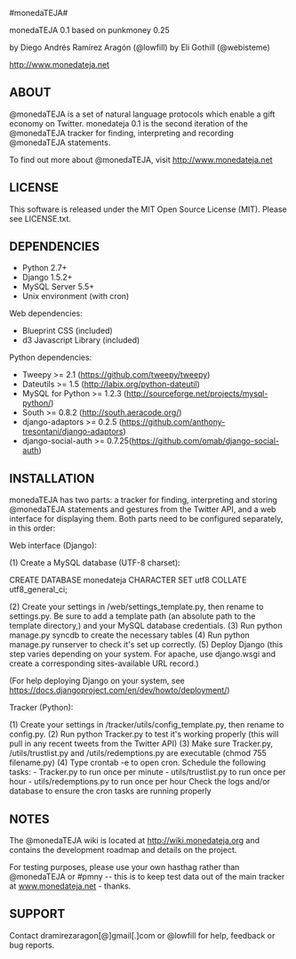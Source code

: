#monedaTEJA#

monedaTEJA 0.1 based on punkmoney 0.25

by Diego Andrés Ramírez Aragón (@lowfill)
by Eli Gothill (@webisteme)

http://www.monedateja.net


ABOUT
-----

@monedaTEJA is a set of natural language protocols which enable a gift economy on Twitter. monedateja 0.1 is the second iteration of the @monedaTEJA tracker for finding, interpreting and recording @monedaTEJA statements.

To find out more about @monedaTEJA, visit http://www.monedateja.net


LICENSE
-------

This software is released under the MIT Open Source License (MIT). Please see LICENSE.txt.


DEPENDENCIES
------------

- Python 2.7+
- Django 1.5.2+
- MySQL Server 5.5+
- Unix environment (with cron)

Web dependencies:

- Blueprint CSS (included)
- d3 Javascript Library (included)

Python dependencies:

- Tweepy >= 2.1 (https://github.com/tweepy/tweepy)
- Dateutils >= 1.5 (http://labix.org/python-dateutil)
- MySQL for Python >= 1.2.3 (http://sourceforge.net/projects/mysql-python/)
- South >= 0.8.2 (http://south.aeracode.org/)
- django-adaptors >= 0.2.5 (https://github.com/anthony-tresontani/django-adaptors)
- django-social-auth >= 0.7.25(https://github.com/omab/django-social-auth)

INSTALLATION
------------

monedaTEJA has two parts: a tracker for finding, interpreting and storing @monedaTEJA statements and gestures from the Twitter API, and a web interface for displaying them. Both parts need to be configured separately, in this order:

Web interface (Django):

(1) Create a MySQL database (UTF-8 charset):

CREATE DATABASE monedateja CHARACTER SET utf8 COLLATE utf8_general_ci;

(2) Create your settings in /web/settings_template.py, then rename to settings.py. Be sure to add a template path (an absolute path to the template directory,) and your MySQL database credentials.
(3) Run python manage.py syncdb to create the necessary tables
(4) Run python manage.py runserver to check it's set up correctly.
(5) Deploy Django (this step varies depending on your system. For apache, use django.wsgi and create a corresponding sites-available URL record.)

(For help deploying Django on your system, see https://docs.djangoproject.com/en/dev/howto/deployment/)

Tracker (Python):

(1) Create your settings in /tracker/utils/config_template.py, then rename to config.py.
(2) Run python Tracker.py to test it's working properly (this will pull in any recent tweets from the Twitter API)
(3) Make sure Tracker.py, /utils/trustlist.py and /utils/redemptions.py are executable (chmod 755 filename.py)
(4) Type crontab -e to open cron. Schedule the following tasks: 
    - Tracker.py to run once per minute
    - utils/trustlist.py to run once per hour
    - utils/redemptions.py to run once per hour
Check the logs and/or database to ensure the cron tasks are running properly


NOTES
-----

The @monedaTEJA wiki is located at http://wiki.monedateja.org and contains the development roadmap and details on the project.

For testing purposes, please use your own hasthag rather than @monedaTEJA or #pmny -- this is to keep test data out of the main tracker at www.monedateja.net - thanks.


SUPPORT
-------

Contact dramirezaragon[@]gmail[.]com or @lowfill for help, feedback or bug reports.




